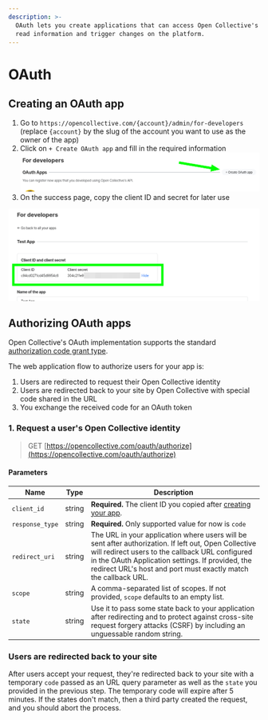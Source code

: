 ```yaml
---
description: >-
  OAuth lets you create applications that can access Open Collective's API to
  read information and trigger changes on the platform.
---
```


# OAuth

## Creating an OAuth app

1. Go to `https://opencollective.com/{account}/admin/for-developers` (replace `{account}` by the slug of the account you want to use as the owner of the app)
2. Click on `+ Create OAuth app` and fill in the required information\
   <img src="../.gitbook/assets/image (53).png" alt="" data-size="original">
3. On the success page, copy the client ID and secret for later use

![](<../.gitbook/assets/image (47).png>)

## Authorizing OAuth apps

Open Collective's OAuth implementation supports the standard [authorization code grant type](https://tools.ietf.org/html/rfc6749#section-4.1).

The web application flow to authorize users for your app is:

1. Users are redirected to request their Open Collective identity
2. Users are redirected back to your site by Open Collective with special code shared in the URL
3. You exchange the received code for an OAuth token

### 1. Request a user's Open Collective identity

> GET [https://opencollective.com/oauth/authorize](https://opencollective.com/oauth/authorize)

#### **Parameters**

| Name            | Type   | Description                                                                                                                                                                                                                                                                     |
| --------------- | ------ | ------------------------------------------------------------------------------------------------------------------------------------------------------------------------------------------------------------------------------------------------------------------------------- |
| `client_id`     | string | **Required.** The client ID you copied after [creating your app](oauth.md#creating-an-oauth-app).                                                                                                                                                                               |
| `response_type` | string | **Required.** Only supported value for now is `code`                                                                                                                                                                                                                            |
| `redirect_uri`  | string | The URL in your application where users will be sent after authorization. If left out, Open Collective will redirect users to the callback URL configured in the OAuth Application settings. If provided, the redirect URL's host and port must exactly match the callback URL. |
| `scope`         | string | A comma-separated list of scopes. If not provided, `scope` defaults to an empty list.                                                                                                                                                                                           |
| `state`         | string | Use it to pass some state back to your application after redirecting and to protect against cross-site request forgery attacks (CSRF) by including an unguessable random string.                                                                                                |

### Users are redirected back to your site

After users accept your request, they're redirected back to your site with a temporary `code` passed as an URL query parameter as well as the `state` you provided in the previous step. The temporary code will expire after 5 minutes. If the states don't match, then a third party created the request, and you should abort the process.

